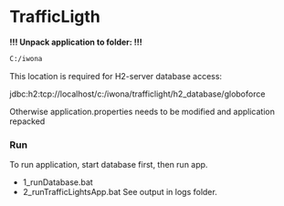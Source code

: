 # TrafficLigth 
**!!! Unpack application to folder: !!!**
```sh
C:/iwona
```
This location is required for H2-server database access:

jdbc:h2:tcp://localhost/c:/iwona/trafficlight/h2_database/globoforce

Otherwise application.properties needs to be modified and application repacked
### Run
To run application, start database first, then run app. 
  - 1_runDatabase.bat
  - 2_runTrafficLightsApp.bat
See output in logs folder.
